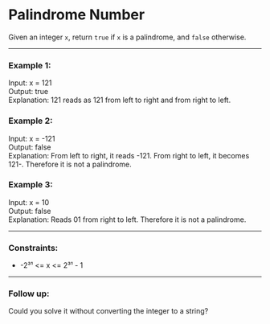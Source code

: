 # Palindrome Number

Given an integer `x`, return `true` if `x` is a palindrome, and `false` otherwise.

---

### Example 1:
Input: x = 121  
Output: true  
Explanation: 121 reads as 121 from left to right and from right to left.  

### Example 2:
Input: x = -121  
Output: false  
Explanation: From left to right, it reads -121. From right to left, it becomes 121-. Therefore it is not a palindrome.  

### Example 3:
Input: x = 10  
Output: false  
Explanation: Reads 01 from right to left. Therefore it is not a palindrome.  

---

### Constraints:
- -2³¹ <= x <= 2³¹ - 1  

---

### Follow up:
Could you solve it without converting the integer to a string?
